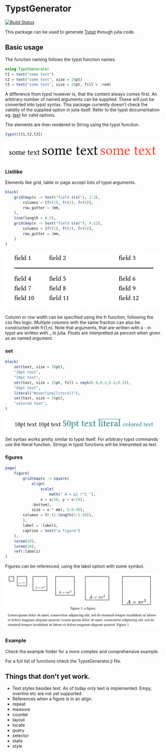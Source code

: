 # TypstGenerator

[![Build Status](https://github.com/onecalfman/TypstGenerator.jl/actions/workflows/CI.yml/badge.svg?branch=main)](https://github.com/onecalfman/TypstGenerator.jl/actions/workflows/CI.yml?query=branch%3Amain)

This package can be used to generate [Typst](https://typst.app/home) through julia code.

## Basic usage
The function naming follows the typst function names.

```julia
using TypstGenerator
t1 = text("some text")
t2 = text("some text", size = 20pt)
t3 = text("some text", size = 20pt, fill = :red)
```

A difference from typst however is, that the content always comes first.
An arbitrary number of named arguments can be supplied. These will just
be converted into typst syntax. This package currently doesn't check
the validity of the supplied option in julia itself.
Refer to the typst documentation eg. [text](https://typst.app/docs/reference/text/text/) for valid options.

The elements are then rendered to String using the typst function.

```julia
typst([t1,t2,t3])
```

![](./docs/src/assets/example_1.png)


### Listlike
Elements like grid, table or page accept lists of typst arguments.

```julia
block(
    grid(map(x -> text("field $(x)"), 1:3),
        columns = [fr(1), fr(2), fr(5)],
        row_gutter = 3mm,
    ),
    line(length = 0.5),
    grid(map(x -> text("field $(x)"), 4:12),
        columns = [fr(1), fr(2), fr(5)],
        row_gutter = 3mm,
    )
)
```

![](docs/src/assets/example_2.png)

Column or row width can be specified using the fr function, following
the css flex logic.
Multiple columns with the same fraction can also be constructed with fr(1,n).
Note that arguments, that are written with a - in typst are written with _ in julia.
Floats are interpretted as percent when given as an named argument.

### set

```julia
block(
    set(text, size = 10pt),
    "10pt text",
    "10pt text",
    set(text, size = 15pt, fill = cmyk(0.9,0.2,0.4,0.2)),
    "50pt text",
    literal("#overline[literal]"),
    set(text, size = 10pt),
    "colored text",
)
```
![](docs/src/assets/example_3.png)

Set syntax works pretty similar to typst itself.
For arbitrary typst commands use the literal function.
Strings in typst functions will be interpreted as text.

### figures
```julia
page(
    figure(
        grid(map(x -> square(
            align(
                scale(
                    math(" A = pi r^2 "), 
                x = x/20, y = x/20), 
            :bottom), 
            size = x * mm), 5:5:30),
        columns = fr.(1:length(5:5:30)),
        ),
        label = :label1,
        caption = text("a figure")
    ),
    lorem(20),
    lorem(20),
    ref(:label1)
)
```

Figures can be referenced, using the label option with some symbol.

![](docs/src/assets/example_4.png)

### Example
Check the example folder for a more complex and comprehensive example.

For a full list of functions check the TypstGenerator.jl file.

## Things that don't yet work.
- Text styles besides text. As of today only text is implemented.
  Empy, overline etc are not yet supported.
- References when a figure is in an align.
- repeat
- measure
- counter
- layout
- locate
- query
- selector
- state
- style